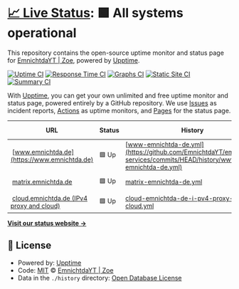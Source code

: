 # [📈 Live Status](https://status.emnichtda.de): <!--live status--> **🟩 All systems operational**

This repository contains the open-source uptime monitor and status page for [EmnichtdaYT | Zoe](https://www.emnichtda.de/), powered by [Upptime](https://github.com/upptime/upptime).

[![Uptime CI](https://github.com/EmnichtdaYT/emnichtda-services/workflows/Uptime%20CI/badge.svg)](https://github.com/EmnichtdaYT/emnichtda-services/actions?query=workflow%3A%22Uptime+CI%22)
[![Response Time CI](https://github.com/EmnichtdaYT/emnichtda-services/workflows/Response%20Time%20CI/badge.svg)](https://github.com/EmnichtdaYT/emnichtda-services/actions?query=workflow%3A%22Response+Time+CI%22)
[![Graphs CI](https://github.com/EmnichtdaYT/emnichtda-services/workflows/Graphs%20CI/badge.svg)](https://github.com/EmnichtdaYT/emnichtda-services/actions?query=workflow%3A%22Graphs+CI%22)
[![Static Site CI](https://github.com/EmnichtdaYT/emnichtda-services/workflows/Static%20Site%20CI/badge.svg)](https://github.com/EmnichtdaYT/emnichtda-services/actions?query=workflow%3A%22Static+Site+CI%22)
[![Summary CI](https://github.com/EmnichtdaYT/emnichtda-services/workflows/Summary%20CI/badge.svg)](https://github.com/EmnichtdaYT/emnichtda-services/actions?query=workflow%3A%22Summary+CI%22)

With [Upptime](https://upptime.js.org), you can get your own unlimited and free uptime monitor and status page, powered entirely by a GitHub repository. We use [Issues](https://github.com/EmnichtdaYT/emnichtda-services/issues) as incident reports, [Actions](https://github.com/EmnichtdaYT/emnichtda-services/actions) as uptime monitors, and [Pages](https://status.emnichtda.de) for the status page.

<!--start: status pages-->
<!-- This summary is generated by Upptime (https://github.com/upptime/upptime) -->
<!-- Do not edit this manually, your changes will be overwritten -->
<!-- prettier-ignore -->
| URL | Status | History | Response Time | Uptime |
| --- | ------ | ------- | ------------- | ------ |
| <img alt="" src="https://icons.duckduckgo.com/ip3/www.emnichtda.de.ico" height="13"> [www.emnichtda.de](https://www.emnichtda.de) | 🟩 Up | [www-emnichtda-de.yml](https://github.com/EmnichtdaYT/emnichtda-services/commits/HEAD/history/www-emnichtda-de.yml) | <details><summary><img alt="Response time graph" src="./graphs/www-emnichtda-de/response-time-week.png" height="20"> 1907ms</summary><br><a href="https://status.emnichtda.de/history/www-emnichtda-de"><img alt="Response time 912" src="https://img.shields.io/endpoint?url=https%3A%2F%2Fraw.githubusercontent.com%2FEmnichtdaYT%2Femnichtda-services%2FHEAD%2Fapi%2Fwww-emnichtda-de%2Fresponse-time.json"></a><br><a href="https://status.emnichtda.de/history/www-emnichtda-de"><img alt="24-hour response time 1176" src="https://img.shields.io/endpoint?url=https%3A%2F%2Fraw.githubusercontent.com%2FEmnichtdaYT%2Femnichtda-services%2FHEAD%2Fapi%2Fwww-emnichtda-de%2Fresponse-time-day.json"></a><br><a href="https://status.emnichtda.de/history/www-emnichtda-de"><img alt="7-day response time 1907" src="https://img.shields.io/endpoint?url=https%3A%2F%2Fraw.githubusercontent.com%2FEmnichtdaYT%2Femnichtda-services%2FHEAD%2Fapi%2Fwww-emnichtda-de%2Fresponse-time-week.json"></a><br><a href="https://status.emnichtda.de/history/www-emnichtda-de"><img alt="30-day response time 1145" src="https://img.shields.io/endpoint?url=https%3A%2F%2Fraw.githubusercontent.com%2FEmnichtdaYT%2Femnichtda-services%2FHEAD%2Fapi%2Fwww-emnichtda-de%2Fresponse-time-month.json"></a><br><a href="https://status.emnichtda.de/history/www-emnichtda-de"><img alt="1-year response time 912" src="https://img.shields.io/endpoint?url=https%3A%2F%2Fraw.githubusercontent.com%2FEmnichtdaYT%2Femnichtda-services%2FHEAD%2Fapi%2Fwww-emnichtda-de%2Fresponse-time-year.json"></a></details> | <details><summary><a href="https://status.emnichtda.de/history/www-emnichtda-de">99.17%</a></summary><a href="https://status.emnichtda.de/history/www-emnichtda-de"><img alt="All-time uptime 99.77%" src="https://img.shields.io/endpoint?url=https%3A%2F%2Fraw.githubusercontent.com%2FEmnichtdaYT%2Femnichtda-services%2FHEAD%2Fapi%2Fwww-emnichtda-de%2Fuptime.json"></a><br><a href="https://status.emnichtda.de/history/www-emnichtda-de"><img alt="24-hour uptime 100.00%" src="https://img.shields.io/endpoint?url=https%3A%2F%2Fraw.githubusercontent.com%2FEmnichtdaYT%2Femnichtda-services%2FHEAD%2Fapi%2Fwww-emnichtda-de%2Fuptime-day.json"></a><br><a href="https://status.emnichtda.de/history/www-emnichtda-de"><img alt="7-day uptime 99.17%" src="https://img.shields.io/endpoint?url=https%3A%2F%2Fraw.githubusercontent.com%2FEmnichtdaYT%2Femnichtda-services%2FHEAD%2Fapi%2Fwww-emnichtda-de%2Fuptime-week.json"></a><br><a href="https://status.emnichtda.de/history/www-emnichtda-de"><img alt="30-day uptime 99.81%" src="https://img.shields.io/endpoint?url=https%3A%2F%2Fraw.githubusercontent.com%2FEmnichtdaYT%2Femnichtda-services%2FHEAD%2Fapi%2Fwww-emnichtda-de%2Fuptime-month.json"></a><br><a href="https://status.emnichtda.de/history/www-emnichtda-de"><img alt="1-year uptime 99.77%" src="https://img.shields.io/endpoint?url=https%3A%2F%2Fraw.githubusercontent.com%2FEmnichtdaYT%2Femnichtda-services%2FHEAD%2Fapi%2Fwww-emnichtda-de%2Fuptime-year.json"></a></details>
| <img alt="" src="https://icons.duckduckgo.com/ip3/matrix.emnichtda.de.ico" height="13"> [matrix.emnichtda.de](https://matrix.emnichtda.de/_synapse/client) | 🟩 Up | [matrix-emnichtda-de.yml](https://github.com/EmnichtdaYT/emnichtda-services/commits/HEAD/history/matrix-emnichtda-de.yml) | <details><summary><img alt="Response time graph" src="./graphs/matrix-emnichtda-de/response-time-week.png" height="20"> 529ms</summary><br><a href="https://status.emnichtda.de/history/matrix-emnichtda-de"><img alt="Response time 615" src="https://img.shields.io/endpoint?url=https%3A%2F%2Fraw.githubusercontent.com%2FEmnichtdaYT%2Femnichtda-services%2FHEAD%2Fapi%2Fmatrix-emnichtda-de%2Fresponse-time.json"></a><br><a href="https://status.emnichtda.de/history/matrix-emnichtda-de"><img alt="24-hour response time 515" src="https://img.shields.io/endpoint?url=https%3A%2F%2Fraw.githubusercontent.com%2FEmnichtdaYT%2Femnichtda-services%2FHEAD%2Fapi%2Fmatrix-emnichtda-de%2Fresponse-time-day.json"></a><br><a href="https://status.emnichtda.de/history/matrix-emnichtda-de"><img alt="7-day response time 529" src="https://img.shields.io/endpoint?url=https%3A%2F%2Fraw.githubusercontent.com%2FEmnichtdaYT%2Femnichtda-services%2FHEAD%2Fapi%2Fmatrix-emnichtda-de%2Fresponse-time-week.json"></a><br><a href="https://status.emnichtda.de/history/matrix-emnichtda-de"><img alt="30-day response time 511" src="https://img.shields.io/endpoint?url=https%3A%2F%2Fraw.githubusercontent.com%2FEmnichtdaYT%2Femnichtda-services%2FHEAD%2Fapi%2Fmatrix-emnichtda-de%2Fresponse-time-month.json"></a><br><a href="https://status.emnichtda.de/history/matrix-emnichtda-de"><img alt="1-year response time 615" src="https://img.shields.io/endpoint?url=https%3A%2F%2Fraw.githubusercontent.com%2FEmnichtdaYT%2Femnichtda-services%2FHEAD%2Fapi%2Fmatrix-emnichtda-de%2Fresponse-time-year.json"></a></details> | <details><summary><a href="https://status.emnichtda.de/history/matrix-emnichtda-de">100.00%</a></summary><a href="https://status.emnichtda.de/history/matrix-emnichtda-de"><img alt="All-time uptime 99.90%" src="https://img.shields.io/endpoint?url=https%3A%2F%2Fraw.githubusercontent.com%2FEmnichtdaYT%2Femnichtda-services%2FHEAD%2Fapi%2Fmatrix-emnichtda-de%2Fuptime.json"></a><br><a href="https://status.emnichtda.de/history/matrix-emnichtda-de"><img alt="24-hour uptime 100.00%" src="https://img.shields.io/endpoint?url=https%3A%2F%2Fraw.githubusercontent.com%2FEmnichtdaYT%2Femnichtda-services%2FHEAD%2Fapi%2Fmatrix-emnichtda-de%2Fuptime-day.json"></a><br><a href="https://status.emnichtda.de/history/matrix-emnichtda-de"><img alt="7-day uptime 100.00%" src="https://img.shields.io/endpoint?url=https%3A%2F%2Fraw.githubusercontent.com%2FEmnichtdaYT%2Femnichtda-services%2FHEAD%2Fapi%2Fmatrix-emnichtda-de%2Fuptime-week.json"></a><br><a href="https://status.emnichtda.de/history/matrix-emnichtda-de"><img alt="30-day uptime 100.00%" src="https://img.shields.io/endpoint?url=https%3A%2F%2Fraw.githubusercontent.com%2FEmnichtdaYT%2Femnichtda-services%2FHEAD%2Fapi%2Fmatrix-emnichtda-de%2Fuptime-month.json"></a><br><a href="https://status.emnichtda.de/history/matrix-emnichtda-de"><img alt="1-year uptime 99.90%" src="https://img.shields.io/endpoint?url=https%3A%2F%2Fraw.githubusercontent.com%2FEmnichtdaYT%2Femnichtda-services%2FHEAD%2Fapi%2Fmatrix-emnichtda-de%2Fuptime-year.json"></a></details>
| <img alt="" src="https://icons.duckduckgo.com/ip3/cloud.emnichtda.de.ico" height="13"> [cloud.emnichtda.de (IPv4 proxy and cloud)](https://cloud.emnichtda.de/login) | 🟩 Up | [cloud-emnichtda-de-i-pv4-proxy-and-cloud.yml](https://github.com/EmnichtdaYT/emnichtda-services/commits/HEAD/history/cloud-emnichtda-de-i-pv4-proxy-and-cloud.yml) | <details><summary><img alt="Response time graph" src="./graphs/cloud-emnichtda-de-i-pv4-proxy-and-cloud/response-time-week.png" height="20"> 2659ms</summary><br><a href="https://status.emnichtda.de/history/cloud-emnichtda-de-i-pv4-proxy-and-cloud"><img alt="Response time 1310" src="https://img.shields.io/endpoint?url=https%3A%2F%2Fraw.githubusercontent.com%2FEmnichtdaYT%2Femnichtda-services%2FHEAD%2Fapi%2Fcloud-emnichtda-de-i-pv4-proxy-and-cloud%2Fresponse-time.json"></a><br><a href="https://status.emnichtda.de/history/cloud-emnichtda-de-i-pv4-proxy-and-cloud"><img alt="24-hour response time 811" src="https://img.shields.io/endpoint?url=https%3A%2F%2Fraw.githubusercontent.com%2FEmnichtdaYT%2Femnichtda-services%2FHEAD%2Fapi%2Fcloud-emnichtda-de-i-pv4-proxy-and-cloud%2Fresponse-time-day.json"></a><br><a href="https://status.emnichtda.de/history/cloud-emnichtda-de-i-pv4-proxy-and-cloud"><img alt="7-day response time 2659" src="https://img.shields.io/endpoint?url=https%3A%2F%2Fraw.githubusercontent.com%2FEmnichtdaYT%2Femnichtda-services%2FHEAD%2Fapi%2Fcloud-emnichtda-de-i-pv4-proxy-and-cloud%2Fresponse-time-week.json"></a><br><a href="https://status.emnichtda.de/history/cloud-emnichtda-de-i-pv4-proxy-and-cloud"><img alt="30-day response time 1360" src="https://img.shields.io/endpoint?url=https%3A%2F%2Fraw.githubusercontent.com%2FEmnichtdaYT%2Femnichtda-services%2FHEAD%2Fapi%2Fcloud-emnichtda-de-i-pv4-proxy-and-cloud%2Fresponse-time-month.json"></a><br><a href="https://status.emnichtda.de/history/cloud-emnichtda-de-i-pv4-proxy-and-cloud"><img alt="1-year response time 1310" src="https://img.shields.io/endpoint?url=https%3A%2F%2Fraw.githubusercontent.com%2FEmnichtdaYT%2Femnichtda-services%2FHEAD%2Fapi%2Fcloud-emnichtda-de-i-pv4-proxy-and-cloud%2Fresponse-time-year.json"></a></details> | <details><summary><a href="https://status.emnichtda.de/history/cloud-emnichtda-de-i-pv4-proxy-and-cloud">99.18%</a></summary><a href="https://status.emnichtda.de/history/cloud-emnichtda-de-i-pv4-proxy-and-cloud"><img alt="All-time uptime 99.82%" src="https://img.shields.io/endpoint?url=https%3A%2F%2Fraw.githubusercontent.com%2FEmnichtdaYT%2Femnichtda-services%2FHEAD%2Fapi%2Fcloud-emnichtda-de-i-pv4-proxy-and-cloud%2Fuptime.json"></a><br><a href="https://status.emnichtda.de/history/cloud-emnichtda-de-i-pv4-proxy-and-cloud"><img alt="24-hour uptime 100.00%" src="https://img.shields.io/endpoint?url=https%3A%2F%2Fraw.githubusercontent.com%2FEmnichtdaYT%2Femnichtda-services%2FHEAD%2Fapi%2Fcloud-emnichtda-de-i-pv4-proxy-and-cloud%2Fuptime-day.json"></a><br><a href="https://status.emnichtda.de/history/cloud-emnichtda-de-i-pv4-proxy-and-cloud"><img alt="7-day uptime 99.18%" src="https://img.shields.io/endpoint?url=https%3A%2F%2Fraw.githubusercontent.com%2FEmnichtdaYT%2Femnichtda-services%2FHEAD%2Fapi%2Fcloud-emnichtda-de-i-pv4-proxy-and-cloud%2Fuptime-week.json"></a><br><a href="https://status.emnichtda.de/history/cloud-emnichtda-de-i-pv4-proxy-and-cloud"><img alt="30-day uptime 99.81%" src="https://img.shields.io/endpoint?url=https%3A%2F%2Fraw.githubusercontent.com%2FEmnichtdaYT%2Femnichtda-services%2FHEAD%2Fapi%2Fcloud-emnichtda-de-i-pv4-proxy-and-cloud%2Fuptime-month.json"></a><br><a href="https://status.emnichtda.de/history/cloud-emnichtda-de-i-pv4-proxy-and-cloud"><img alt="1-year uptime 99.82%" src="https://img.shields.io/endpoint?url=https%3A%2F%2Fraw.githubusercontent.com%2FEmnichtdaYT%2Femnichtda-services%2FHEAD%2Fapi%2Fcloud-emnichtda-de-i-pv4-proxy-and-cloud%2Fuptime-year.json"></a></details>

<!--end: status pages-->

[**Visit our status website →**](https://status.emnichtda.de)

## 📄 License

- Powered by: [Upptime](https://github.com/upptime/upptime)
- Code: [MIT](./LICENSE) © [EmnichtdaYT | Zoe](https://www.emnichtda.de/)
- Data in the `./history` directory: [Open Database License](https://opendatacommons.org/licenses/odbl/1-0/)
